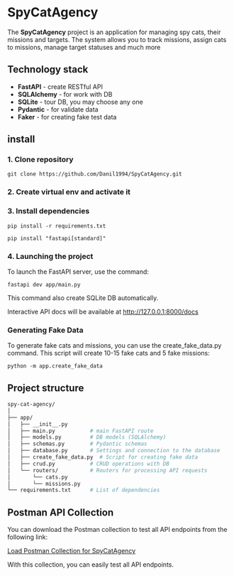 # SpyCatAgency

The **SpyCatAgency** project is an application for managing spy cats, their missions and targets. The system allows you to
track missions, assign cats to missions, manage target statuses and much more
## Technology stack

- **FastAPI** - create RESTful API
- **SQLAlchemy** - for work with DB
- **SQLite** - tour DB, you may choose any one
- **Pydantic** - for validate data
- **Faker** - for creating fake test data

## install

### 1. Clone repository

```commandline
git clone https://github.com/Danil1994/SpyCatAgency.git
```

### 2. Create virtual env and activate it

### 3. Install dependencies
```commandline
pip install -r requirements.txt
```
```commandline
pip install "fastapi[standard]"
```

### 4. Launching the project
To launch the FastAPI server, use the command:
```commandline
fastapi dev app/main.py
```
This command also create SQLite DB automatically.

Interactive API docs will be available at  http://127.0.0.1:8000/docs

### Generating Fake Data
To generate fake cats and missions, you can use the create_fake_data.py command. 
This script will create 10-15 fake cats and 5 fake missions:
```commandline
python -m app.create_fake_data
```

## Project structure
```bash
spy-cat-agency/
│
├── app/
│   ├── __init__.py
│   ├── main.py           # main FastAPI route
│   ├── models.py         # DB models (SQLAlchemy)
│   ├── schemas.py        # Pydantic schemas
│   ├── database.py       # Settings and connection to the database
│   ├── create_fake_data.py  # Script for creating fake data
│   ├── crud.py           # CRUD operations with DB
│   └── routers/          # Routers for processing API requests
│       └── cats.py
│       └── missions.py
└── requirements.txt      # List of dependencies

```
## Postman API Collection

You can download the Postman collection to test all API endpoints from the following link:

[Load Postman Collection for SpyCatAgency](https://drive.google.com/file/d/1Ted1asIQleSXcvmYxK0PG5rF-Kln87SP/view?usp=drive_link)

With this collection, you can easily test all API endpoints.